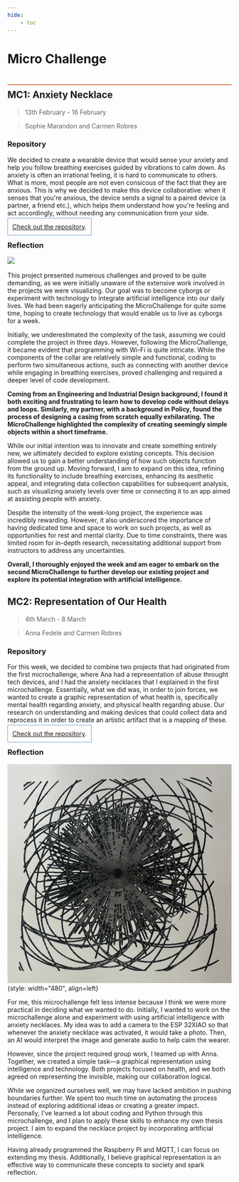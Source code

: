 ```yaml
---
hide:
    - toc
---
```


# Micro Challenge
<div style="height:2px; background-color: #E17858; margin-top: 40px; margin-bottom: -20px;"></div>

## MC1: Anxiety Necklace
> 13th February - 16 February

> Sophie Marandon and Carmen Robres

### Repository
We decided to create a wearable device that would sense your anxiety and help you follow breathing exercises guided by vibrations to calm down. As anxiety is often an irrational feeling, it is hard to communicate to others. What is more, most people are not even consicous of the fact that they are anxious. This is why we decided to make this device collaborative: when it senses that you're anxious, the device sends a signal to a paired device (a partner, a friend etc.), which helps them understand how you're feeling and act accordingly, without needing any communication from your side.

<span style="background-color: #FFFCFA; padding: 10px; border: 1px solid #699ADA;"> [Check out the repository](https://github.com/carmenrobres/microchallenge1).</span>

### Reflection

![](../../images\term2\Microchallenge\GIF_wifi.gif)

This project presented numerous challenges and proved to be quite demanding, as we were initially unaware of the extensive work involved in the projects we were visualizing. Our goal was to become cyborgs or experiment with technology to integrate artificial intelligence into our daily lives. We had been eagerly anticipating the MicroChallenge for quite some time, hoping to create technology that would enable us to live as cyborgs for a week.

Initially, we underestimated the complexity of the task, assuming we could complete the project in three days. However, following the MicroChallenge, it became evident that programming with Wi-Fi is quite intricate. While the components of the collar are relatively simple and functional, coding to perform two simultaneous actions, such as connecting with another device while engaging in breathing exercises, proved challenging and required a deeper level of code development.

**Coming from an Engineering and Industrial Design background, I found it both exciting and frustrating to learn how to develop code without delays and loops. Similarly, my partner, with a background in Policy, found the process of designing a casing from scratch equally exhilarating. The MicroChallenge highlighted the complexity of creating seemingly simple objects within a short timeframe.**

While our initial intention was to innovate and create something entirely new, we ultimately decided to explore existing concepts. This decision allowed us to gain a better understanding of how such objects function from the ground up. Moving forward, I aim to expand on this idea, refining its functionality to include breathing exercises, enhancing its aesthetic appeal, and integrating data collection capabilities for subsequent analysis, such as visualizing anxiety levels over time or connecting it to an app aimed at assisting people with anxiety.

Despite the intensity of the week-long project, the experience was incredibly rewarding. However, it also underscored the importance of having dedicated time and space to work on such projects, as well as opportunities for rest and mental clarity. Due to time constraints, there was limited room for in-depth research, necessitating additional support from instructors to address any uncertainties.

**Overall, I thoroughly enjoyed the week and am eager to embark on the second MicroChallenge to further develop our existing project and explore its potential integration with artificial intelligence.**


## MC2: Representation of Our Health
> 4th March - 8 March

> Anna Fedele and Carmen Robres
### Repository
For this week, we decided to combine two projects that had originated from the first microchallenge, where Ana had a representation of abuse throught tech devices, and I had the anxiety necklaces that I explained in the first microchallenge. Essentially, what we did was, in order to join forces, we wanted to create a graphic representation of what health is, specifically mental health regarding anxiety, and physical health regarding abuse. Our research on understanding and making devices that could collect data and reprocess it in order to create an artistic artifact that is a mapping of these.

<span style="background-color: #FFFCFA; padding: 10px; border: 1px solid #699ADA;"> [Check out the repository](https://github.com/annafedele/microchallenge-II).</span>

### Reflection
![](../../images\term2\Microchallenge\micro.png){style: width="480", align=left}

For me, this microchallenge felt less intense because I think we were more practical in deciding what we wanted to do. Initially, I wanted to work on the microchallenge alone and experiment with using artificial intelligence with anxiety necklaces. My idea was to add a camera to the ESP 32XIAO so that whenever the anxiety necklace was activated, it would take a photo. Then, an AI would interpret the image and generate audio to help calm the wearer.

However, since the project required group work, I teamed up with Anna. Together, we created a simple task—a graphical representation using intelligence and technology. Both projects focused on health, and we both agreed on representing the invisible, making our collaboration logical.

While we organized ourselves well, we may have lacked ambition in pushing boundaries further. We spent too much time on automating the process instead of exploring additional ideas or creating a greater impact. Personally, I've learned a lot about coding and Python through this microchallenge, and I plan to apply these skills to enhance my own thesis project. I aim to expand the necklace project by incorporating artificial intelligence.

Having already programmed the Raspberry Pi and MQTT, I can focus on extending my thesis. Additionally, I believe graphical representation is an effective way to communicate these concepts to society and spark reflection.
